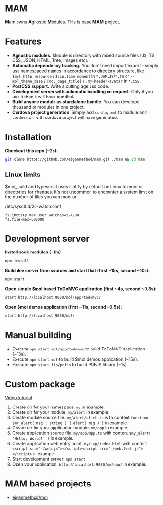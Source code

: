 # MAM

**M**am owns **A**gnostic **M**odules.
This is base **MAM** project.

# Features

* **Agnostic modules.** Module is directory with mixed source files (JS, TS, CSS, JSON, HTML, Tree, images etc).
* **Automatic dependency tracking.** You don't need import/export - simply use namespaced names in accordance to directory structure, like `$mol_http_resource` / `$jin.time.moment` in `*.JAM.JS`/`*.TS` or `--mol_theme_base` / `[mol_page_title]` / `.my-header-avatar` in `*.CSS`.
* **PostCSS support.** Write a cutting age css code.
* **Development server with automatic bundling on request**. Only if you use it then it will have bundled.
* **Build anyone module as standalone bundle**. You can develope thousand of modules in one project.
* **Cordova project generation**. Simply add `config.xml` to module and `-cordova` dir with cordova project will have generated.

# Installation

**Checkout this repo (~2s):**

```sh
git clone https://github.com/eigenmethod/mam.git ./mam && cd mam
```

## Linux limits

$mol_build and typescript uses inotify by default on Linux to monitor directories for changes. It's not uncommon to encounter a system limit on the number of files you can monitor.

/etc/sysctl.d/20-watch.conf

```
fs.inotify.max_user_watches=524288
fs.file-max=500000
```

# Development server

**Install node modules (~1m)**

```sh
npm install
```

**Build dev server from sources and start that (first ~15s, second ~10s):**

```sh
npm start
```

**Open simple $mol based ToDoMVC application (first ~4s, second ~0.3s):**

```sh
start http://localhost:9080/mol/app/todomvc/
```

**Open $mol demos application (first ~11s, second ~0.5s):**

```sh
start http://localhost:9080/mol/
```

# Manual building

* Execute `npm start mol/app/todomvc` to build ToDoMVC application (~13s).
* Execute `npm start mol` to build $mol demos application (~15s).
* Execute `npm start lib/pdfjs` to build PDFJS library (~1s).

# Custom package

[Video tutorial](https://www.youtube.com/watch?v=PyK3if5sgN0)

1. Create dir for your namespace. `my` in example.
2. Create dir for your module. `my/alert` in example.
3. Create module source file. `my/alert/alert.ts` with content `function $my_alert( msg : string ) { alert( msg ) }` in example.
4. Create dir for your application module. `my/app` in example.
5. Create application source file. `my/app/app.ts` with content `$my_alert( 'Hello, World!' )` in example.
6. Create application web entry point. `my/app/index.html` with content `<script src="-/web.js"></script><script src="-/web.test.js"></script>` in example.
7. Start development server: `npm start`
8. Open your application. `http://localhost:9080/my/app/` in example.

# MAM based projects

- [eigenmethod/mol](https://github.com/eigenmethod/mol)
